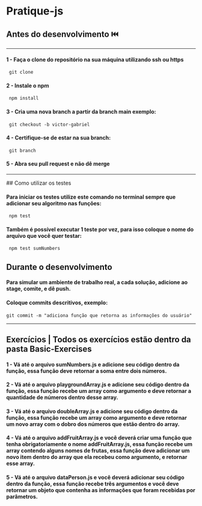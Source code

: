 # Pratique-js

## Antes do desenvolvimento ⏮️
<hr/>

#### 1 - Faça o clone do repositório na sua máquina utilizando ssh ou https
```shell
 git clone
```

#### 2 - Instale o npm 
```shell
 npm install
```
#### 3 - Cria uma nova branch a partir da branch main exemplo:
```shell
 git checkout -b victor-gabriel
```
#### 4 - Certifique-se de estar na sua branch:
```shell
 git branch
```

#### 5 - Abra seu pull request e não dê merge
<hr/>
## Como utilizar os testes

#### Para iniciar os testes utilize este comando no terminal sempre que adicionar seu algoritmo nas funções:

```shell
 npm test
```

#### Também é possível executar 1 teste por vez, para isso coloque o nome do arquivo que você quer testar:
```shell
 npm test sumNumbers
```

## Durante o desenvolvimento

#### Para simular um ambiente de trabalho real, a cada solução, adicione ao stage, comite, e dê push.
#### Coloque commits descritivos, exemplo: 
```shell
git commit -m "adiciona função que retorna as informações do usuário"
```
<hr/>

## Exercícios | Todos os exercícios estão dentro da pasta Basic-Exercises

#### 1 - Vá até o arquivo sumNumbers.js e adicione seu código dentro da função, essa função deve retornar a soma entre dois números.

#### 2 - Vá até o arquivo playgroundArray.js e adicione seu código dentro da função, essa função recebe um array como argumento e deve retornar a quantidade de números dentro desse array.

#### 3 - Vá até o arquivo doubleArray.js e adicione seu código dentro da função, essa função recebe um array como argumento e deve retornar um novo array com o dobro dos números que estão dentro do array.

#### 4 - Vá até o arquivo addFruitArray.js e você deverá criar uma função que tenha obrigatoriamente o nome addFruitArray.js, essa função recebe um array contendo alguns nomes de frutas, essa função deve adicionar um novo item dentro do array que ela recebeu como argumento, e retornar esse array.

#### 5 - Vá até o arquivo dataPerson.js e você deverá adicionar seu código dentro da função, essa função recebe três argumentos e você deve retornar um objeto que contenha as informações que foram recebidas por parâmetros.
